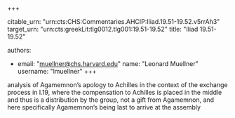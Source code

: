 +++


citable_urn: "urn:cts:CHS:Commentaries.AHCIP:Iliad.19.51-19.52.v5rrAh3"
target_urn: "urn:cts:greekLit:tlg0012.tlg001:19.51-19.52"
title: "Iliad 19.51-19.52"

authors:
- email: "muellner@chs.harvard.edu"
  name: "Leonard Muellner"
  username: "lmuellner"
+++

<p>analysis of Agamemnon’s apology to Achilles in the context of the exchange process in I.19, where the compensation to Achilles is placed in the middle and thus is a distribution by the group, not a gift from Agamemnon, and here specifically Agamemnon’s being last to arrive at the assembly</p>